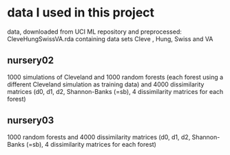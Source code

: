 # data I used in this project

data, downloaded from UCI ML repository and preprocessed: CleveHungSwissVA.rda containing data sets Cleve , Hung, Swiss and VA

## nursery02 
1000 simulations of Cleveland and 1000 random forests (each forest using a different Cleveland simulation as training data) and 4000 dissimilarity matrices (d0, d1, d2, Shannon-Banks (=sb), 4 dissimilarity matrices for each forest)

## nursery03
1000 random forests and 4000 dissimilarity matrices (d0, d1, d2, Shannon-Banks (=sb), 4 dissimilarity matrices for each forest)
